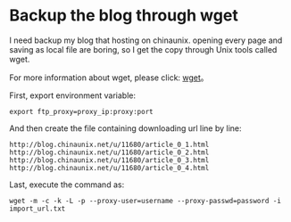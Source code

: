 Backup the blog through wget
==========

I need backup my blog that hosting on chinaunix. opening every page and saving as local file are boring, so I get the copy through Unix tools called wget.

For more information about wget, please click: [wget](http://en.wikipedia.org/wiki/Wget)。

First, export environment variable:

`export ftp_proxy=proxy_ip:proxy:port`

And then create the file containing downloading url line by line:

```text
http://blog.chinaunix.net/u/11680/article_0_1.html
http://blog.chinaunix.net/u/11680/article_0_2.html
http://blog.chinaunix.net/u/11680/article_0_3.html
http://blog.chinaunix.net/u/11680/article_0_4.html
```

Last, execute the command as:

`wget -m -c -k -L -p --proxy-user=username --proxy-passwd=password -i import_url.txt`
